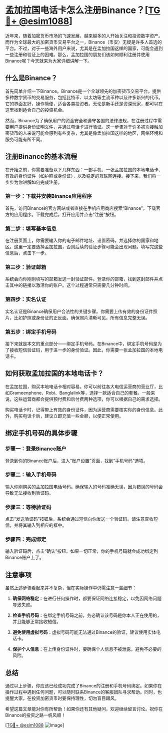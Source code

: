 # 孟加拉国电话卡怎么注册Binance？[[TG💪+ @esim1088](https://t.me/s/esim1088)]

近年来，随着加密货币市场的飞速发展，越来越多的人开始关注和投资数字资产。而作为全球最大的加密货币交易平台之一，Binance（币安）无疑是许多人首选的平台。不过，对于一些海外用户来说，尤其是在孟加拉国这样的国家，可能会遇到一些注册和验证上的困难。那么，孟加拉国的朋友们该如何顺利注册并使用Binance呢？今天就来为大家详细讲解一下。

## 什么是Binance？

首先简单介绍一下Binance。Binance是一个全球领先的加密货币交易平台，提供多种数字货币的交易服务，包括比特币、以太坊等主流币种以及许多新兴的代币。它的界面友好，操作简便，适合各类投资者。无论是新手还是资深玩家，都可以在这里找到适合自己的投资机会。

然而，Binance为了确保用户的资金安全和遵守各国的法律法规，在注册过程中需要用户提供身份证明文件，并通过电话卡进行验证。这一步骤对于许多初次接触加密货币的人来说可能会感到有些复杂，尤其是像孟加拉国这样的地区，网络环境和服务可能有所不同。

## 注册Binance的基本流程

在开始之前，你需要准备以下几样东西：一部手机、一张孟加拉国的本地电话卡、有效的身份证件（如护照或身份证），以及稳定的互联网连接。接下来，我们将一步步为你讲解如何完成注册。

### 第一步：下载并安装Binance应用程序

首先，访问Binance的官方网站或者直接在手机应用商店搜索“Binance”，下载官方的应用程序。下载完成后，打开应用并点击“注册”按钮。

### 第二步：填写基本信息

在注册页面上，你需要输入你的电子邮件地址、设置密码，并选择你的国家和地区。这里一定要选择孟加拉国，否则后续的验证步骤可能会出现问题。填写完这些信息后，点击下一步。

### 第三步：验证邮箱

系统会向你刚刚填写的邮箱发送一封验证邮件。登录你的邮箱，找到这封邮件并点击其中的链接以激活你的账户。这个过程通常只需要几分钟时间。

### 第四步：实名认证

实名认证是Binance确保用户合法性的关键步骤。你需要上传有效的身份证件照片，比如护照或身份证的正反面。确保照片清晰可见，所有信息完整无误。

### 第五步：绑定手机号码

接下来就是本文的重点部分——绑定手机号码。在Binance中，绑定手机号码是为了接收短信验证码，用于进一步的身份验证。因此，你需要一张孟加拉国的本地电话卡。

## 如何获取孟加拉国的本地电话卡？

在孟加拉国，购买本地电话卡相对容易。你可以前往各大电信运营商的营业厅，比如Grameenphone、Robi、Banglalink等，选择一款适合自己的套餐。一般来说，这些运营商都会提供预付费和后付费两种选项，你可以根据自己的需求选择。

购买电话卡时，记得带上有效的身份证件，因为运营商需要核实你的身份信息。此外，购买电话卡后，建议立即充值一些金额，以便正常使用。

## 绑定手机号码的具体步骤

### 步骤一：登录Binance账户

登录到你的Binance账户后，进入“账户设置”页面，找到“手机号码”选项。

### 步骤二：输入手机号码

输入你刚购买的孟加拉国电话号码。确保输入的号码准确无误，因为错误的号码会导致无法接收到验证码。

### 步骤三：等待验证码

点击“发送验证码”按钮后，系统会通过短信向你发送一个验证码。请注意查收短信，并将其输入到相应的框中。

### 步骤四：完成绑定

输入验证码后，点击“确认”按钮。如果一切正常，你的手机号码就会成功绑定到Binance账户上了。

## 注意事项

虽然上述步骤看起来并不复杂，但在实际操作中仍需注意一些细节：

1. **确保网络稳定**：在进行任何操作时，都要保证网络连接稳定，以免因网络问题导致失败。
   
2. **检查手机号码**：在绑定手机号码之前，务必确认该号码是你本人正在使用的，并且能够正常接收短信。

3. **避免使用虚拟号码**：虚拟号码可能无法通过Binance的验证，建议使用实体电话卡。

4. **保护个人信息**：在上传身份证件时，要确保个人信息不被泄露，避免不必要的风险。

## 总结

通过以上步骤，你应该已经成功完成了Binance的注册和手机号码绑定。如果你在操作过程中遇到任何问题，可以随时联系Binance的客服团队寻求帮助。同时，也提醒大家，在投资加密货币时要保持理性，切勿盲目跟风。

希望这篇文章能对你有所帮助！如果你还有其他疑问，欢迎继续留言讨论。祝你在Binance的投资之路一帆风顺！

[[TG💪+ @esim1088](https://t.me/s/esim1088) ![Image](https://i.postimg.cc/4NQfJmqS/Snipaste-2025-05-13-00-14-12.png)]